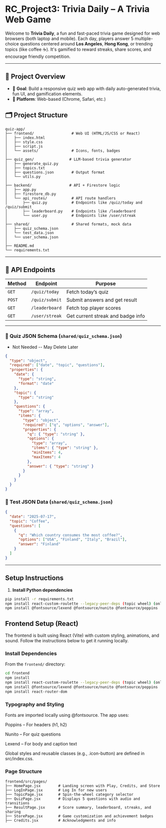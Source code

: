 # RC_Project3: Trivia Daily – A Trivia Web Game
Welcome to **Trivia Daily**, a fun and fast-paced trivia game designed for web browsers (both laptop and mobile). Each day, players answer 5 multiple-choice questions centered around **Los Angeles**, **Hong Kong**, or trending topics (like coffee ☕). It's gamified to reward streaks, share scores, and encourage friendly competition.

---

## 🚀 Project Overview

- 🎯 **Goal**: Build a responsive quiz web app with daily auto-generated trivia, fun UI, and gamification elements.
- 📱 **Platform**: Web-based (Chrome, Safari, etc.)

## 🗂️ Project Structure
```
quiz-app/
├── frontend/                 # Web UI (HTML/JS/CSS or React)
│   ├── index.html
│   ├── style.css
│   ├── script.js
│   └── assets/               # Icons, fonts, badges
│
├── quiz_gen/                # LLM-based trivia generator
│   ├── generate_quiz.py
│   ├── topics.txt
│   ├── questions.json        # Output format
│   └── utils.py
│
├── backend/                 # API + Firestore logic
│   ├── app.py
│   ├── firestore_db.py
│   └── api_routes/           # API route handlers
│       ├── quiz.py           # Endpoints like /quiz/today and /quiz/submit
│       ├── leaderboard.py    # Endpoints like /leaderboard
│       └── user.py           # Endpoints like /user/streak
│
├── shared/                   # Shared formats, mock data
│   ├── quiz_schema.json
│   └── test_data.json
│   └── user_schema.json
│
├── README.md
└── requirements.txt
```
---

## 🔗 API Endpoints

| Method | Endpoint | Purpose |
|--------|----------|---------|
| `GET`  | `/quiz/today` | Fetch today’s quiz |
| `POST` | `/quiz/submit` | Submit answers and get result |
| `GET`  | `/leaderboard` | Fetch top player scores |
| `GET`  | `/user/streak` | Get current streak and badge info |

---

### 📄 Quiz JSON Schema (`shared/quiz_schema.json`)
- Not Needed -- May Delete Later
```json
{
  "type": "object",
  "required": ["date", "topic", "questions"],
  "properties": {
    "date": {
      "type": "string",
      "format": "date"
    },
    "topic": {
      "type": "string"
    },
    "questions": {
      "type": "array",
      "items": {
        "type": "object",
        "required": ["q", "options", "answer"],
        "properties": {
          "q": { "type": "string" },
          "options": {
            "type": "array",
            "items": { "type": "string" },
            "minItems": 4,
            "maxItems": 4
          },
          "answer": { "type": "string" }
        }
      }
    }
  }
}
```
### 📄 Test JSON Data (`shared/quiz_schema.json`)
```json
{
  "date": "2025-07-17",
  "topic": "Coffee",
  "questions": [
    {
      "q": "Which country consumes the most coffee?",
      "options": ["USA", "Finland", "Italy", "Brazil"],
      "answer": "Finland"
    }
  ]
}
```
---
## Setup Instructions 

1. **Install Python dependencies**
```bash
pip install -r requirements.txt
npm install react-custom-roulette --legacy-peer-deps (topic wheel) (only need --legacy-peer-deps if using react ver 19+)
npm install @fontsource/lexend @fontsource/nunito @fontsource/poppins

```

## Frontend Setup (React)

The frontend is built using React (Vite) with custom styling, animations, and sound. Follow the instructions below to get it running locally.

### Install Dependencies

From the `frontend/` directory:

```bash
cd frontend
npm install
npm install react-custom-roulette --legacy-peer-deps (topic wheel) (only need --legacy-peer-deps if using react ver 19+)
npm install @fontsource/lexend @fontsource/nunito @fontsource/poppins
npm install react-router-dom   
```

### Typography and Styling
Fonts are imported locally using @fontsource. The app uses:

Poppins – For headers (h1, h2)

Nunito – For quiz questions

Lexend – For body and caption text

Global styles and reusable classes (e.g., .icon-button) are defined in src/index.css.

### Page Structure
```
frontend/src/pages/
├── HomePage.jsx        # Landing screen with Play, Credits, and Store
├── LogInPage.jsx       # Log In for new users
├── TopicPage.jsx       # Spin-the-wheel category selector
├── QuizPage.jsx        # Displays 5 questions with audio and transitions
├── ResultPage.jsx      # Score summary, leaderboard, streaks, and sharing
├── StorePage.jsx       # Game customization and achievement badges
├── Credits.jsx         # Acknowledgments and info
```